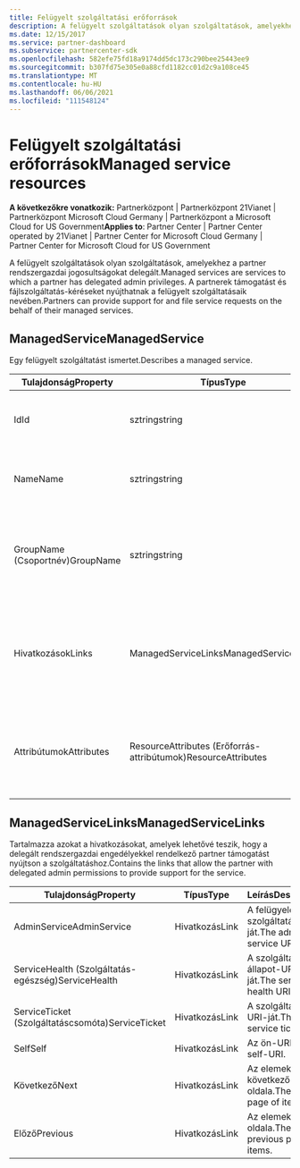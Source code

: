 ```yaml
---
title: Felügyelt szolgáltatási erőforrások
description: A felügyelt szolgáltatások olyan szolgáltatások, amelyekhez a partner rendszergazdai jogosultságokat delegált. A partnerek támogatást és fájlszolgáltatás-kéréseket nyújthatnak a felügyelt szolgáltatásaik nevében.
ms.date: 12/15/2017
ms.service: partner-dashboard
ms.subservice: partnercenter-sdk
ms.openlocfilehash: 582efe75fd18a9174dd5dc173c290bee25443ee9
ms.sourcegitcommit: b307fd75e305e0a88cfd1182cc01d2c9a108ce45
ms.translationtype: MT
ms.contentlocale: hu-HU
ms.lasthandoff: 06/06/2021
ms.locfileid: "111548124"
---
```

# <a name="managed-service-resources"></a><span data-ttu-id="415e0-104">Felügyelt szolgáltatási erőforrások</span><span class="sxs-lookup"><span data-stu-id="415e0-104">Managed service resources</span></span>

<span data-ttu-id="415e0-105">**A következőkre vonatkozik:** Partnerközpont | Partnerközpont 21Vianet | Partnerközpont Microsoft Cloud Germany | Partnerközpont a Microsoft Cloud for US Government</span><span class="sxs-lookup"><span data-stu-id="415e0-105">**Applies to**: Partner Center | Partner Center operated by 21Vianet | Partner Center for Microsoft Cloud Germany | Partner Center for Microsoft Cloud for US Government</span></span>

<span data-ttu-id="415e0-106">A felügyelt szolgáltatások olyan szolgáltatások, amelyekhez a partner rendszergazdai jogosultságokat delegált.</span><span class="sxs-lookup"><span data-stu-id="415e0-106">Managed services are services to which a partner has delegated admin privileges.</span></span> <span data-ttu-id="415e0-107">A partnerek támogatást és fájlszolgáltatás-kéréseket nyújthatnak a felügyelt szolgáltatásaik nevében.</span><span class="sxs-lookup"><span data-stu-id="415e0-107">Partners can provide support for and file service requests on the behalf of their managed services.</span></span>

## <a name="managedservice"></a><span data-ttu-id="415e0-108">ManagedService</span><span class="sxs-lookup"><span data-stu-id="415e0-108">ManagedService</span></span>

<span data-ttu-id="415e0-109">Egy felügyelt szolgáltatást ismertet.</span><span class="sxs-lookup"><span data-stu-id="415e0-109">Describes a managed service.</span></span>

| <span data-ttu-id="415e0-110">Tulajdonság</span><span class="sxs-lookup"><span data-stu-id="415e0-110">Property</span></span>   | <span data-ttu-id="415e0-111">Típus</span><span class="sxs-lookup"><span data-stu-id="415e0-111">Type</span></span>                | <span data-ttu-id="415e0-112">Leírás</span><span class="sxs-lookup"><span data-stu-id="415e0-112">Description</span></span>                                              |
|------------|---------------------|----------------------------------------------------------|
| <span data-ttu-id="415e0-113">Id</span><span class="sxs-lookup"><span data-stu-id="415e0-113">Id</span></span>         | <span data-ttu-id="415e0-114">sztring</span><span class="sxs-lookup"><span data-stu-id="415e0-114">string</span></span>              | <span data-ttu-id="415e0-115">A felügyelt szolgáltatás azonosítója.</span><span class="sxs-lookup"><span data-stu-id="415e0-115">The managed service ID.</span></span>                                  |
| <span data-ttu-id="415e0-116">Name</span><span class="sxs-lookup"><span data-stu-id="415e0-116">Name</span></span>       | <span data-ttu-id="415e0-117">sztring</span><span class="sxs-lookup"><span data-stu-id="415e0-117">string</span></span>              | <span data-ttu-id="415e0-118">A felügyelt szolgáltatás neve.</span><span class="sxs-lookup"><span data-stu-id="415e0-118">The name of the managed service.</span></span>                         |
| <span data-ttu-id="415e0-119">GroupName (Csoportnév)</span><span class="sxs-lookup"><span data-stu-id="415e0-119">GroupName</span></span>  | <span data-ttu-id="415e0-120">sztring</span><span class="sxs-lookup"><span data-stu-id="415e0-120">string</span></span>              | <span data-ttu-id="415e0-121">Annak a csoportnak a neve, amelyhez a szolgáltatás tartozik.</span><span class="sxs-lookup"><span data-stu-id="415e0-121">The name of the group to which the service belongs.</span></span>      |
| <span data-ttu-id="415e0-122">Hivatkozások</span><span class="sxs-lookup"><span data-stu-id="415e0-122">Links</span></span>      | <span data-ttu-id="415e0-123">ManagedServiceLinks</span><span class="sxs-lookup"><span data-stu-id="415e0-123">ManagedServiceLinks</span></span> | <span data-ttu-id="415e0-124">A felügyelt szolgáltatásnak megfelelő erőforrás-hivatkozások.</span><span class="sxs-lookup"><span data-stu-id="415e0-124">The resource links corresponding to the managed service.</span></span> |
| <span data-ttu-id="415e0-125">Attribútumok</span><span class="sxs-lookup"><span data-stu-id="415e0-125">Attributes</span></span> | <span data-ttu-id="415e0-126">ResourceAttributes (Erőforrás-attribútumok)</span><span class="sxs-lookup"><span data-stu-id="415e0-126">ResourceAttributes</span></span>  | <span data-ttu-id="415e0-127">A szerződésnek megfelelő metaadat-attribútumok.</span><span class="sxs-lookup"><span data-stu-id="415e0-127">The metadata attributes corresponding to the agreement.</span></span>  |

## <a name="managedservicelinks"></a><span data-ttu-id="415e0-128">ManagedServiceLinks</span><span class="sxs-lookup"><span data-stu-id="415e0-128">ManagedServiceLinks</span></span>

<span data-ttu-id="415e0-129">Tartalmazza azokat a hivatkozásokat, amelyek lehetővé teszik, hogy a delegált rendszergazdai engedélyekkel rendelkező partner támogatást nyújtson a szolgáltatáshoz.</span><span class="sxs-lookup"><span data-stu-id="415e0-129">Contains the links that allow the partner with delegated admin permissions to provide support for the service.</span></span>

| <span data-ttu-id="415e0-130">Tulajdonság</span><span class="sxs-lookup"><span data-stu-id="415e0-130">Property</span></span>      | <span data-ttu-id="415e0-131">Típus</span><span class="sxs-lookup"><span data-stu-id="415e0-131">Type</span></span> | <span data-ttu-id="415e0-132">Leírás</span><span class="sxs-lookup"><span data-stu-id="415e0-132">Description</span></span>                 |
|---------------|------|-----------------------------|
| <span data-ttu-id="415e0-133">AdminService</span><span class="sxs-lookup"><span data-stu-id="415e0-133">AdminService</span></span>  | <span data-ttu-id="415e0-134">Hivatkozás</span><span class="sxs-lookup"><span data-stu-id="415e0-134">Link</span></span> | <span data-ttu-id="415e0-135">A felügyeleti szolgáltatás URI-ját.</span><span class="sxs-lookup"><span data-stu-id="415e0-135">The admin service URI.</span></span>      |
| <span data-ttu-id="415e0-136">ServiceHealth (Szolgáltatás-egészség)</span><span class="sxs-lookup"><span data-stu-id="415e0-136">ServiceHealth</span></span> | <span data-ttu-id="415e0-137">Hivatkozás</span><span class="sxs-lookup"><span data-stu-id="415e0-137">Link</span></span> | <span data-ttu-id="415e0-138">A szolgáltatás állapot-URI-ját.</span><span class="sxs-lookup"><span data-stu-id="415e0-138">The service health URI.</span></span>     |
| <span data-ttu-id="415e0-139">ServiceTicket (Szolgáltatáscsomóta)</span><span class="sxs-lookup"><span data-stu-id="415e0-139">ServiceTicket</span></span> | <span data-ttu-id="415e0-140">Hivatkozás</span><span class="sxs-lookup"><span data-stu-id="415e0-140">Link</span></span> | <span data-ttu-id="415e0-141">A szolgáltatásjegy URI-ját.</span><span class="sxs-lookup"><span data-stu-id="415e0-141">The service ticket URI.</span></span>     |
| <span data-ttu-id="415e0-142">Self</span><span class="sxs-lookup"><span data-stu-id="415e0-142">Self</span></span>          | <span data-ttu-id="415e0-143">Hivatkozás</span><span class="sxs-lookup"><span data-stu-id="415e0-143">Link</span></span> | <span data-ttu-id="415e0-144">Az ön-URI.</span><span class="sxs-lookup"><span data-stu-id="415e0-144">The self-URI.</span></span>               |
| <span data-ttu-id="415e0-145">Következő</span><span class="sxs-lookup"><span data-stu-id="415e0-145">Next</span></span>          | <span data-ttu-id="415e0-146">Hivatkozás</span><span class="sxs-lookup"><span data-stu-id="415e0-146">Link</span></span> | <span data-ttu-id="415e0-147">Az elemek következő oldala.</span><span class="sxs-lookup"><span data-stu-id="415e0-147">The next page of items.</span></span>     |
| <span data-ttu-id="415e0-148">Előző</span><span class="sxs-lookup"><span data-stu-id="415e0-148">Previous</span></span>      | <span data-ttu-id="415e0-149">Hivatkozás</span><span class="sxs-lookup"><span data-stu-id="415e0-149">Link</span></span> | <span data-ttu-id="415e0-150">Az elemek előző oldala.</span><span class="sxs-lookup"><span data-stu-id="415e0-150">The previous page of items.</span></span> |

